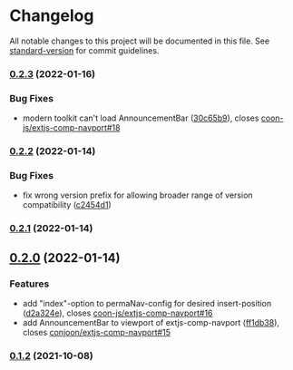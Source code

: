 # Changelog

All notable changes to this project will be documented in this file. See [standard-version](https://github.com/conventional-changelog/standard-version) for commit guidelines.

### [0.2.3](https://github.com/coon-js/extjs-comp-navport/compare/v0.2.2...v0.2.3) (2022-01-16)


### Bug Fixes

* modern toolkit can't load AnnouncementBar ([30c65b9](https://github.com/coon-js/extjs-comp-navport/commit/30c65b9d1c97fb926f3f7fc8d381e7ab40fc23b7)), closes [coon-js/extjs-comp-navport#18](https://github.com/coon-js/extjs-comp-navport/issues/18)

### [0.2.2](https://github.com/coon-js/extjs-comp-navport/compare/v0.2.1...v0.2.2) (2022-01-14)


### Bug Fixes

* fix wrong version prefix for allowing broader range of version compatibility ([c2454d1](https://github.com/coon-js/extjs-comp-navport/commit/c2454d1c43402d2e95acf386cfcda973abece766))

### [0.2.1](https://github.com/coon-js/extjs-comp-navport/compare/v0.2.0...v0.2.1) (2022-01-14)

## [0.2.0](https://github.com/coon-js/extjs-comp-navport/compare/v0.1.2...v0.2.0) (2022-01-14)


### Features

* add "index"-option to permaNav-config for desired insert-position ([d2a324e](https://github.com/coon-js/extjs-comp-navport/commit/d2a324e8648934d72c19b924fc0e119fd9f65e03)), closes [coon-js/extjs-comp-navport#16](https://github.com/coon-js/extjs-comp-navport/issues/16)
* add AnnouncementBar to viewport of extjs-comp-navport ([ff1db38](https://github.com/coon-js/extjs-comp-navport/commit/ff1db38b416424598c2edb6e44345b2b8ab2d7ed)), closes [conjoon/extjs-comp-navport#15](https://github.com/conjoon/extjs-comp-navport/issues/15)

### [0.1.2](https://github.com/coon-js/extjs-comp-navport/compare/v0.1.1...v0.1.2) (2021-10-08)
